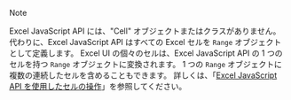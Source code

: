 > [!NOTE]
> Excel JavaScript API には、"Cell" オブジェクトまたはクラスがありません。 代わりに、Excel JavaScript API はすべての Excel セルを `Range` オブジェクトとして定義します。 Excel UI の個々のセルは、Excel JavaScript API の 1 つのセルを持つ `Range` オブジェクトに変換されます。 1 つの `Range` オブジェクトに複数の連続したセルを含めることもできます。 詳しくは、「[Excel JavaScript API を使用したセルの操作](/office/dev/add-ins/excel/excel-add-ins-cells)」を参照してください。